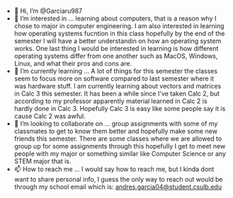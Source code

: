 - 👋 Hi, I’m @Garciaru987
- 👀 I’m interested in ... 
  learning about computers, that is a reason why I chose to major in computer engineering. I am also interested in learning how operating systems fucntion in this class
  hopefully by the end of the semester I will have a better understandin on how an operating system works. One last thing I would be interested in learning is how
  different operating systems differ from one another such as MacOS, Windows, Linux, and what their pros and cons are.
- 🌱 I’m currently learning ... 
  A lot of things for this semester the classes seem to focus more on software compared to last semester where it was hardware stuff. I am currently learning about vectors
  and matrices in Calc 3 this semester. It has been a while since I've taken Calc 2, but according to my professor apparently material learned in Calc 2 is hardly done 
  in Calc 3. Hopefully Calc 3 is easy like some people say it is cause Calc 2 was awful. 
- 💞️ I’m looking to collaborate on ... 
  group assignments with some of my classmates to get to know them better and hopefully make some new friends this semester. There are some classes where we are allowed 
  to group up for some assignments through this hopefully I get to meet new people with my major or something similar like Computer Science or any STEM major that is. 
- 📫 How to reach me ...
I would say how to reach me, but I kinda dont want to share personal info, I guess the only way to reach out would be through my school email which is:
andres.garcia04@student.csulb.edu


